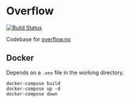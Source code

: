 Overflow
====

[![Build Status](https://ci.ulv.io/api/badges/myth/overflow/status.svg)](https://ci.ulv.io/myth/overflow)

Codebase for [overflow.no](https://overflow.no)

## Docker

Depends on a `.env` file in the working directory.

```
docker-compose build
docker-compose up -d
docker-compose down
```

